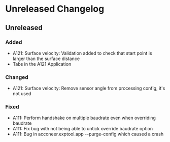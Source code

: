 # Unreleased Changelog

## Unreleased

### Added
- A121: Surface velocity: Validation added to check that start point is
  larger than the surface distance
- Tabs in the A121 Application

### Changed
- A121: Surface velocity: Remove sensor angle from processing config, it's not used

### Fixed
- A111: Perform handshake on multiple baudrate even when overriding baudrate
- A111: Fix bug with not being able to untick override baudrate option
- A111: Bug in acconeer.exptool.app --purge-config which caused a crash
